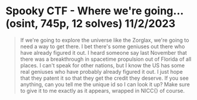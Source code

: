 # Spooky CTF - Where we're going... (osint, 745p, 12 solves) 11/2/2023

> If we're going to explore the universe like the Zorglax, we're going to need a way to get there. I bet there's some geniuses out there who have already figured it out. I heard someone say last November that there was
> a breakthrough in spacetime propulsion out of Florida of all places. I can't speak for other nations, but I know the US has some real geniuses who have probably already figured it out. I just hope that they patent it so
> that they get the credit they deserve. If you see anything, can you tell me the unique id so I can look it up? Make sure to give it to me exactly as it appears, wrapped in NICC{} of course.

